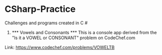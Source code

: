 # CSharp-Practice
Challenges and programs created in C #


1. *** Vowels and Consonants ***
This is a console app derived from the "Is it a VOWEL or CONSONANT" problem on CodeChef.com

Link: https://www.codechef.com/problems/VOWELTB
